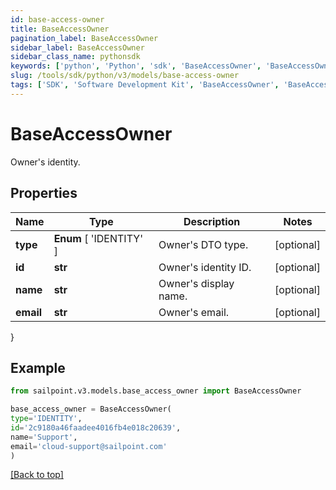 ```yaml
---
id: base-access-owner
title: BaseAccessOwner
pagination_label: BaseAccessOwner
sidebar_label: BaseAccessOwner
sidebar_class_name: pythonsdk
keywords: ['python', 'Python', 'sdk', 'BaseAccessOwner', 'BaseAccessOwner'] 
slug: /tools/sdk/python/v3/models/base-access-owner
tags: ['SDK', 'Software Development Kit', 'BaseAccessOwner', 'BaseAccessOwner']
---
```


# BaseAccessOwner

Owner's identity.

## Properties

Name | Type | Description | Notes
------------ | ------------- | ------------- | -------------
**type** |  **Enum** [  'IDENTITY' ] | Owner's DTO type. | [optional] 
**id** | **str** | Owner's identity ID. | [optional] 
**name** | **str** | Owner's display name. | [optional] 
**email** | **str** | Owner's email. | [optional] 
}

## Example

```python
from sailpoint.v3.models.base_access_owner import BaseAccessOwner

base_access_owner = BaseAccessOwner(
type='IDENTITY',
id='2c9180a46faadee4016fb4e018c20639',
name='Support',
email='cloud-support@sailpoint.com'
)

```
[[Back to top]](#) 

